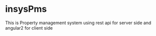 # insysPms
This is Property management system using rest api for server side and angular2 for client side
